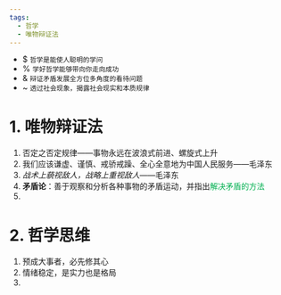 ```yaml
---
tags:
  - 哲学
  - 唯物辩证法
---
```

- $  `哲学是能使人聪明的学问` 
- % `学好哲学能够带向你走向成功`
- & `辩证矛盾发展全方位多角度的看待问题`
- ~ `透过社会现象，揭露社会现实和本质规律`
# 1. 唯物辩证法
1. 否定之否定规律——事物永远在波浪式前进、螺旋式上升
2. 我们应该谦虚、谨慎、戒骄戒躁、全心全意地为中国人民服务——毛泽东
3. *战术上藐视敌人，战略上重视敌人*——毛泽东
4. **矛盾论**：善于观察和分析各种事物的矛盾运动，并指出<font color="#00b050">解决矛盾的方法</font>
5. 


# 2. 哲学思维
1. 预成大事者，必先修其心
2. 情绪稳定，是实力也是格局
3. 
